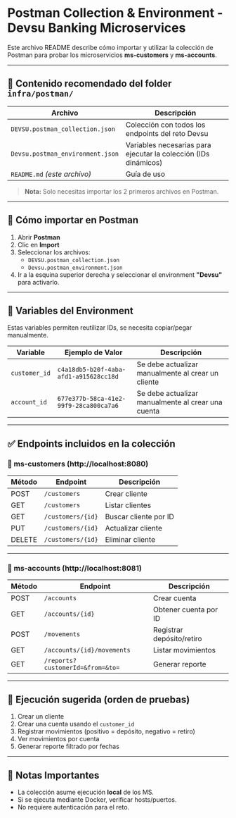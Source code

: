 # Postman Collection & Environment - Devsu Banking Microservices

Este archivo README describe cómo importar y utilizar la colección de Postman para probar los microservicios **ms-customers** y **ms-accounts**.

---

## 📂 Contenido recomendado del folder `infra/postman/`

| Archivo                          | Descripción                                                     |
| -------------------------------- | --------------------------------------------------------------- |
| `DEVSU.postman_collection.json`  | Colección con todos los endpoints del reto Devsu                |
| `Devsu.postman_environment.json` | Variables necesarias para ejecutar la colección (IDs dinámicos) |
| `README.md` _(este archivo)_     | Guía de uso                                                     |

> **Nota:** Solo necesitas importar los 2 primeros archivos en Postman.

---

## 🚀 Cómo importar en Postman

1. Abrir **Postman**
2. Clic en **Import**
3. Seleccionar los archivos:
   - `DEVSU.postman_collection.json`
   - `Devsu.postman_environment.json`
4. Ir a la esquina superior derecha y seleccionar el environment **"Devsu"** para activarlo.

---

## 🔧 Variables del Environment

Estas variables permiten reutilizar IDs, se necesita copiar/pegar manualmente.

| Variable      | Ejemplo de Valor                       | Descripción                                        |
| ------------- | -------------------------------------- | -------------------------------------------------- |
| `customer_id` | `c4a18db5-b20f-4aba-afd1-a915628cc18d` | Se debe actualizar manualmente al crear un cliente |
| `account_id`  | `677e377b-58ca-41e2-99f9-28ca800ca7a6` | Se debe actualizar manualmente al crear una cuenta |

---

## ✅ Endpoints incluidos en la colección

### **🔹 ms-customers (http://localhost:8080)**

| Método | Endpoint          | Descripción           |
| ------ | ----------------- | --------------------- |
| POST   | `/customers`      | Crear cliente         |
| GET    | `/customers`      | Listar clientes       |
| GET    | `/customers/{id}` | Buscar cliente por ID |
| PUT    | `/customers/{id}` | Actualizar cliente    |
| DELETE | `/customers/{id}` | Eliminar cliente      |

---

### **🔸 ms-accounts (http://localhost:8081)**

| Método | Endpoint                         | Descripción               |
| ------ | -------------------------------- | ------------------------- |
| POST   | `/accounts`                      | Crear cuenta              |
| GET    | `/accounts/{id}`                 | Obtener cuenta por ID     |
| POST   | `/movements`                     | Registrar depósito/retiro |
| GET    | `/accounts/{id}/movements`       | Listar movimientos        |
| GET    | `/reports?customerId=&from=&to=` | Generar reporte           |

---

## 🧪 Ejecución sugerida (orden de pruebas)

1. Crear un cliente
2. Crear una cuenta usando el `customer_id`
3. Registrar movimientos (positivo = depósito, negativo = retiro)
4. Ver movimientos por cuenta
5. Generar reporte filtrado por fechas

---

## 📎 Notas Importantes

- La colección asume ejecución **local** de los MS.
- Si se ejecuta mediante Docker, verificar hosts/puertos.
- No requiere autenticación para el reto.

